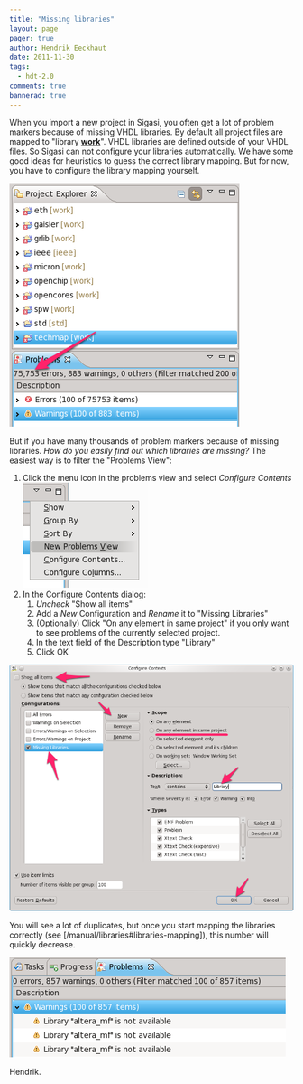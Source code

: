 ```yaml
---
title: "Missing libraries"
layout: page 
pager: true
author: Hendrik Eeckhaut
date: 2011-11-30
tags: 
  - hdt-2.0
comments: true
bannerad: true
---
```



When you import a new project in Sigasi, you often get a lot of problem markers because of missing VHDL libraries. By default all project files are mapped to "library [**work**](/tech/work-not-vhdl-library.html)". VHDL libraries are defined outside of your VHDL files. So Sigasi can not configure your libraries automatically. We have some good ideas for heuristics to guess the correct library mapping. But for now, you have to configure the library mapping yourself.

![Auch, 75753 errors in GRlib](images/1_gaisler_work_problems.png)

But if you have many thousands of problem markers because of missing libraries. _How do you easily find out which libraries are missing?_ The easiest way is to filter the "Problems View":

1. Click the menu icon in the problems view and select *Configure Contents* 
![Problems View menu](images/2_problems_menu.png)
2. In the Configure Contents dialog:
	1. _Uncheck_ "Show all items"
	2. Add a *New* Configuration and *Rename* it to "Missing Libraries"
	3. (Optionally) Click "On any element in same project" if you only want to see problems of the currently selected project.
	4. In the text field of the Description type "Library"
	5. Click OK 

![Configure Problem View Contents](images/3_configure_problem_contents.png)

You will see a lot of duplicates, but once you start mapping the libraries correctly (see [/manual/libraries#libraries-mapping]), this number will quickly decrease.

![Missing library markers](images/4_missing_libraries.png)

Hendrik.